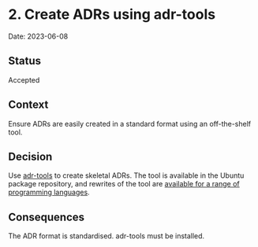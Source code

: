 # 2. Create ADRs using adr-tools

Date: 2023-06-08

## Status

Accepted

## Context

Ensure ADRs are easily created in a standard format using an off-the-shelf tool.

## Decision

Use [adr-tools][adr-tools] to create skeletal ADRs.
The tool is available in the Ubuntu package repository, and rewrites of the tool are [available for a range of programming languages](https://adr.github.io/#decision-capturing-tools).

## Consequences

The ADR format is standardised.  adr-tools must be installed.

[adr-tools]: https://github.com/npryce/adr-tools
